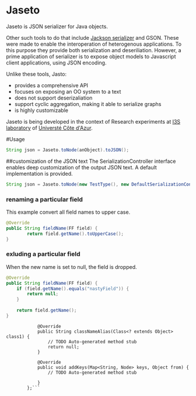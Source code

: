 # Jaseto

Jaseto is JSON serializer for Java objects. 

Other such tools to do that include [Jackson serializer](https://www.baeldung.com/jackson-custom-serialization) and GSON. These were made to enable the interoperation of heterogenous applications. To this purpose they provide both serialization and deseriliation. However, a prime application of serializer is to expose object models to Javascript client applications, using JSON encoding. 

Unlike these tools, Jasto:
- provides a comprehensive API
- focuses on exposing an OO system to a text
- does not support deserizaliation
- support cyclic aggregation, making it able to serialize graphs
- is highly customizable


Jaseto is being developed in the context of Research experiments at [I3S laboratory](https://www.i3s.unice.fr/) of [Universté Côte d'Azur](https://univ-cotedazur.eu/).



#Usage
```java
String json = Jaseto.toNode(anObject).toJSON();
```

##customization of the JSON text
The SerializationController interface enables deep customization of the output JSON text. A default implementation is provided.

```java
String json = Jaseto.toNode(new TestType(), new DefaultSerializationController();
```
				

### renaming a particular field
This example convert all field names to upper case.
```java
@Override
public String fieldName(FF field) {
		return field.getName().toUpperCase();
}
```


### exluding a particular field
When the new name is set to null, the field is dropped.
```java
@Override
public String fieldName(FF field) {
	if (field.getName().equals("nastyField")) {
		return null;
	}
		
	return field.getName();
}
```


				
				@Override
				public String classNameAlias(Class<? extends Object> class1) {
					// TODO Auto-generated method stub
					return null;
				}
				
				@Override
				public void addKeys(Map<String, Node> keys, Object from) {
					// TODO Auto-generated method stub
					
				}
			};```
